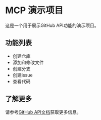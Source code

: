 # MCP 演示项目

这是一个用于展示GitHub API功能的演示项目。

## 功能列表
- 创建仓库
- 添加和修改文件
- 创建分支
- 创建issue
- 查看代码

## 了解更多
请参考[GitHub API文档](https://docs.github.com/cn/rest)获取更多信息。
